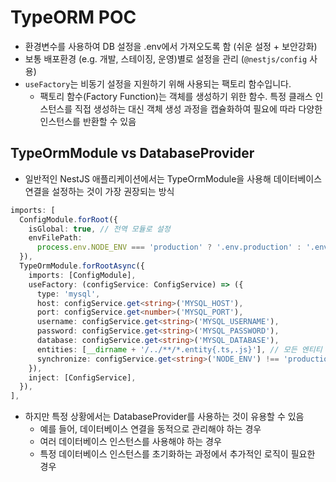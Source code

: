 # TypeORM POC

- 환경변수를 사용하여 DB 설정을 .env에서 가져오도록 함 (쉬운 설정 + 보안강화)
- 보통 배포환경 (e.g. 개발, 스테이징, 운영)별로 설정을 관리 (`@nestjs/config` 사용)
- `useFactory`는 비동기 설정을 지원하기 위해 사용되는 팩토리 함수입니다.
  - 팩토리 함수(Factory Function)는 객체를 생성하기 위한 함수. 특정 클래스 인스턴스를 직접 생성하는 대신 객체 생성 과정을 캡슐화하여 필요에 따라 다양한 인스턴스를 반환할 수 있음

## TypeOrmModule vs DatabaseProvider

- 일반적인 NestJS 애플리케이션에서는 TypeOrmModule을 사용해 데이터베이스 연결을 설정하는 것이 가장 권장되는 방식

```ts
imports: [
  ConfigModule.forRoot({
    isGlobal: true, // 전역 모듈로 설정
    envFilePath:
      process.env.NODE_ENV === 'production' ? '.env.production' : '.env',
  }),
  TypeOrmModule.forRootAsync({
    imports: [ConfigModule],
    useFactory: (configService: ConfigService) => ({
      type: 'mysql',
      host: configService.get<string>('MYSQL_HOST'),
      port: configService.get<number>('MYSQL_PORT'),
      username: configService.get<string>('MYSQL_USERNAME'),
      password: configService.get<string>('MYSQL_PASSWORD'),
      database: configService.get<string>('MYSQL_DATABASE'),
      entities: [__dirname + '/../**/*.entity{.ts,.js}'], // 모든 엔티티 파일을 자동으로 로드
      synchronize: configService.get<string>('NODE_ENV') !== 'production', // 개발 환경에서만 사용
    }),
    inject: [ConfigService],
  }),
],
```

- 하지만 특정 상황에서는 DatabaseProvider를 사용하는 것이 유용할 수 있음
  - 예를 들어, 데이터베이스 연결을 동적으로 관리해야 하는 경우
  - 여러 데이터베이스 인스턴스를 사용해야 하는 경우
  - 특정 데이터베이스 인스턴스를 초기화하는 과정에서 추가적인 로직이 필요한 경우
